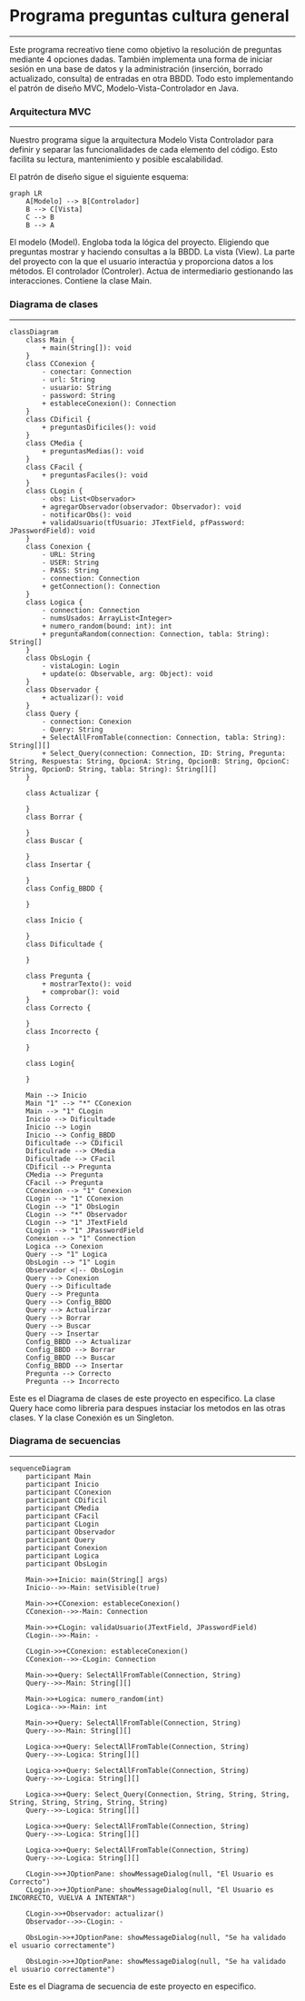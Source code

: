 # Programa preguntas cultura general

---
Este programa recreativo tiene como objetivo la resolución de preguntas mediante 4 opciones dadas. También implementa una forma de iniciar sesión en una base de datos y la administración (inserción, borrado actualizado, consulta) de entradas en otra BBDD. Todo esto implementando el patrón de diseño MVC, Modelo-Vista-Controlador en Java.

### Arquitectura MVC

---
Nuestro programa sigue la arquitectura Modelo Vista Controlador para definir y separar las funcionalidades de cada elemento del código. Esto facilita su lectura, mantenimiento y posible escalabilidad.

El patrón de diseño sigue el siguiente esquema:

```mermaid
graph LR
    A[Modelo] --> B[Controlador]
    B --> C[Vista]
    C --> B
    B --> A
```

El modelo (Model). Engloba toda la lógica del proyecto. Eligiendo que preguntas mostrar y haciendo consultas a la BBDD.
La vista (View). La parte del proyecto con la que el usuario interactúa y proporciona datos a los métodos.
El controlador (Controler). Actua de intermediario gestionando las interacciones. Contiene la clase Main.

### Diagrama de clases

---

```mermaid
classDiagram
    class Main {
        + main(String[]): void
    }
    class CConexion {
        - conectar: Connection
        - url: String
        - usuario: String
        - password: String
        + estableceConexion(): Connection
    }
    class CDificil {
        + preguntasDificiles(): void
    }
    class CMedia {
        + preguntasMedias(): void
    }
    class CFacil {
        + preguntasFaciles(): void
    }
    class CLogin {
        - obs: List<Observador>
        + agregarObservador(observador: Observador): void
        - notificarObs(): void
        + validaUsuario(tfUsuario: JTextField, pfPassword: JPasswordField): void
    }
    class Conexion {
        - URL: String
        - USER: String
        - PASS: String
        - connection: Connection
        + getConnection(): Connection
    }
    class Logica {
        - connection: Connection
        - numsUsados: ArrayList<Integer>
        + numero_random(bound: int): int
        + preguntaRandom(connection: Connection, tabla: String): String[]
    }
    class ObsLogin {
        - vistaLogin: Login
        + update(o: Observable, arg: Object): void
    }
    class Observador {
        + actualizar(): void
    }
    class Query {
        - connection: Conexion
        - Query: String
        + SelectAllFromTable(connection: Connection, tabla: String): String[][]
        + Select_Query(connection: Connection, ID: String, Pregunta: String, Respuesta: String, OpcionA: String, OpcionB: String, OpcionC: String, OpcionD: String, tabla: String): String[][]
    }
    
    class Actualizar {
        
    }
    class Borrar {
        
    }
    class Buscar {
        
    }
    class Insertar {
        
    }
    class Config_BBDD {
        
    }
    
    class Inicio {
        
    }
    class Dificultade {
        
    }
    
    class Pregunta {
        + mostrarTexto(): void
        + comprobar(): void
    }
    class Correcto {
        
    }
    class Incorrecto {
        
    }
    
    class Login{
        
    }

    Main --> Inicio
    Main "1" --> "*" CConexion
    Main --> "1" CLogin
    Inicio --> Dificultade
    Inicio --> Login
    Inicio --> Config_BBDD
    Dificultade --> CDificil
    Dificulrade --> CMedia
    Dificultade --> CFacil
    CDificil --> Pregunta
    CMedia --> Pregunta
    CFacil --> Pregunta
    CConexion --> "1" Conexion
    CLogin --> "1" CConexion
    CLogin --> "1" ObsLogin
    CLogin --> "*" Observador
    CLogin --> "1" JTextField
    CLogin --> "1" JPasswordField
    Conexion --> "1" Connection
    Logica --> Conexion
    Query --> "1" Logica
    ObsLogin --> "1" Login
    Observador <|-- ObsLogin
    Query --> Conexion
    Query --> Dificultade
    Query --> Pregunta
    Query --> Config_BBDD
    Query --> Actualirzar
    Query --> Borrar
    Query --> Buscar
    Query --> Insertar
    Config_BBDD --> Actualizar
    Config_BBDD --> Borrar
    Config_BBDD --> Buscar  
    Config_BBDD --> Insertar
    Pregunta --> Correcto
    Pregunta --> Incorrecto
```

Este es el Diagrama de clases de este proyecto en especifico. 
La clase Query hace como libreria para despues instaciar los metodos en las otras clases. 
Y la clase Conexión es un Singleton.

### Diagrama de secuencias

---

```mermaid
sequenceDiagram
    participant Main
    participant Inicio
    participant CConexion
    participant CDificil
    participant CMedia
    participant CFacil
    participant CLogin
    participant Observador
    participant Query
    participant Conexion
    participant Logica
    participant ObsLogin
    
    Main->>+Inicio: main(String[] args)
    Inicio-->>-Main: setVisible(true)
    
    Main->>+CConexion: estableceConexion()
    CConexion-->>-Main: Connection
    
    Main->>+CLogin: validaUsuario(JTextField, JPasswordField)
    CLogin-->>-Main: -
    
    CLogin->>+CConexion: estableceConexion()
    CConexion-->>-CLogin: Connection
    
    Main->>+Query: SelectAllFromTable(Connection, String)
    Query-->>-Main: String[][]
    
    Main->>+Logica: numero_random(int)
    Logica-->>-Main: int
    
    Main->>+Query: SelectAllFromTable(Connection, String)
    Query-->>-Main: String[][]
    
    Logica->>+Query: SelectAllFromTable(Connection, String)
    Query-->>-Logica: String[][]
    
    Logica->>+Query: SelectAllFromTable(Connection, String)
    Query-->>-Logica: String[][]
    
    Logica->>+Query: Select_Query(Connection, String, String, String, String, String, String, String, String)
    Query-->>-Logica: String[][]
    
    Logica->>+Query: SelectAllFromTable(Connection, String)
    Query-->>-Logica: String[][]
    
    Logica->>+Query: SelectAllFromTable(Connection, String)
    Query-->>-Logica: String[][]
    
    CLogin->>+JOptionPane: showMessageDialog(null, "El Usuario es Correcto")
    CLogin->>+JOptionPane: showMessageDialog(null, "El Usuario es INCORRECTO, VUELVA A INTENTAR")
    
    CLogin->>+Observador: actualizar()
    Observador-->>-CLogin: -
    
    ObsLogin->>+JOptionPane: showMessageDialog(null, "Se ha validado el usuario correctamente")
    
    ObsLogin->>+JOptionPane: showMessageDialog(null, "Se ha validado el usuario correctamente")
```

Este es el Diagrama de secuencia de este proyecto en especifico.
